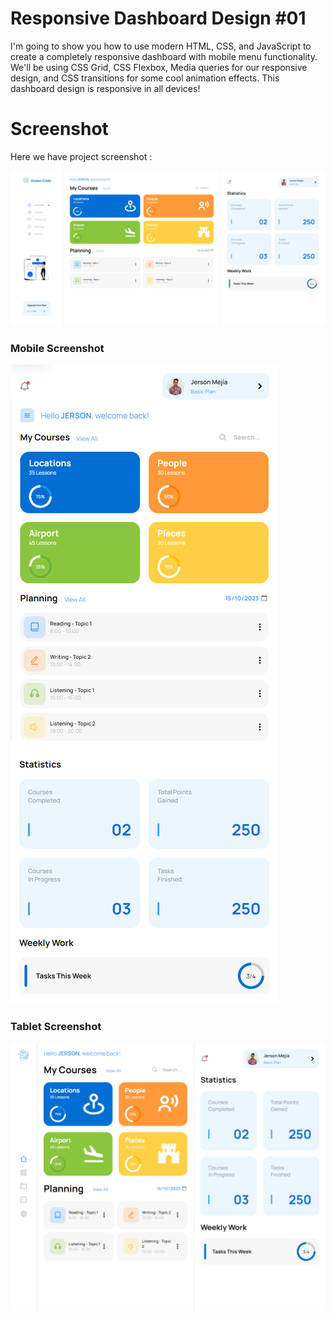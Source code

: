 # Responsive Dashboard Design #01
I'm going to show you how to use modern HTML, CSS, and JavaScript to create a completely responsive dashboard with mobile menu functionality. We'll be using CSS Grid, CSS Flexbox, Media queries for our responsive design, and CSS  transitions for some cool animation effects. This dashboard design is responsive in all devices!

# Screenshot
Here we have project screenshot :

![screenshot1](Design-01.png)

### Mobile Screenshot
![screenshot2](Design-02.png)

### Tablet Screenshot
![screenshot2](Design-03.png)
